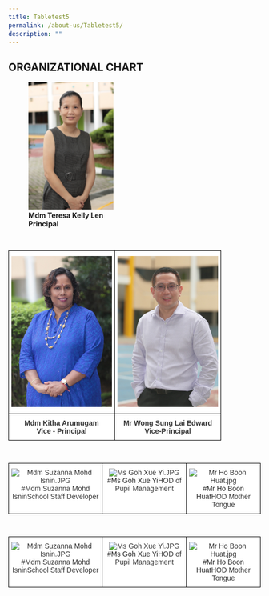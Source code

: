```yaml
---
title: Tabletest5
permalink: /about-us/Tabletest5/
description: ""
---
```

## ORGANIZATIONAL CHART

<figure>
<img style="width:40%" src="/images/Mdm%20Teresa%20Kelly%20Len.jpeg"> 
	<figcaption><b>Mdm Teresa Kelly Len</b><br>	<b>Principal</b></figcaption>
</figure>

<br>

<style type="text/css">
.tg  {border-collapse:collapse;border-spacing:0;}
.tg td{border-color:black;border-style:solid;border-width:1px;font-family:Arial, sans-serif;font-size:14px;
  overflow:hidden;padding:10px 5px;word-break:normal;}
.tg th{border-color:black;border-style:solid;border-width:1px;font-family:Arial, sans-serif;font-size:14px;
  font-weight:normal;overflow:hidden;padding:10px 5px;word-break:normal;}
.tg .tg-tlx9{background-color:#FFF;color:#333;text-align:center;vertical-align:top}
.tg .tg-apyk{background-color:#FFF;color:#333;font-weight:bold;text-align:center;vertical-align:top}
</style>
<table class="tg">
<thead>
  <tr>
    <th class="tg-tlx9"><img src="/images/Mdm%20Kitha%20Arumugam.jpeg" alt="Mdm Kitha Arumugam.jpg" width=201></th>
    <th class="tg-tlx9"><img src=/images/Mr%20Edward%20Wong.jpeg alt="Mr Edward Wong.jpg" width="201"></th>
  </tr>
</thead>
<tbody>
  <tr>
    <td class="tg-apyk"><span style="font-weight:bold;background-color:transparent">Mdm </span>Kitha Arumugam<br>Vice - Principal<br></td>
    <td class="tg-apyk"> Mr Wong Sung Lai  Edward<br>  Vice-Principal </td>
  </tr>
</tbody>
</table>

<br>

<style type="text/css">
.tg  {border-collapse:collapse;border-spacing:0;}
.tg td{border-color:black;border-style:solid;border-width:1px;font-family:Arial, sans-serif;font-size:14px;
  overflow:hidden;padding:10px 5px;word-break:normal;}
.tg th{border-color:black;border-style:solid;border-width:1px;font-family:Arial, sans-serif;font-size:14px;
  font-weight:normal;overflow:hidden;padding:10px 5px;word-break:normal;}
.tg .tg-tlx9{background-color:#FFF;color:#333;text-align:center;vertical-align:top}
</style>
<table class="tg">
<thead>
  <tr>
    <td class="tg-tlx9"><img src="https://bukittimahpri.moe.edu.sg/qql/slot/u750/Staff/Staff%202020/Mdm%20Suzanna%20Mohd%20Isnin.JPG" alt="Mdm Suzanna Mohd Isnin.JPG" width="210" height="315">#Mdm Suzanna Mohd IsninSchool Staff Developer<br></td>
    <td class="tg-tlx9"><img src="https://bukittimahpri.moe.edu.sg/qql/slot/u750/Staff/Staff%202020/Ms%20Goh%20Xue%20Yi.JPG" alt="Ms Goh Xue Yi.JPG" width="209"><span style="color:#222">#Ms Goh Xue Yi</span>HOD of Pupil Management</td>
    <td class="tg-tlx9"><img src="https://bukittimahpri.moe.edu.sg/qql/slot/u750/Staff/2021/Mr%20Ho%20Boon%20Huat.jpg" alt="Mr Ho Boon Huat.jpg" width="222" height="294"><span style="color:#222">#Mr Ho Boon Huat</span>HOD Mother Tongue</td>
  </tr>
</thead>
</table>


<br>


<style type="text/css">
.tg  {border-collapse:collapse;border-spacing:0;}
.tg td{border-color:black;border-style:solid;border-width:1px;font-family:Arial, sans-serif;font-size:14px;
  overflow:hidden;padding:10px 5px;word-break:normal;}
.tg th{border-color:black;border-style:solid;border-width:1px;font-family:Arial, sans-serif;font-size:14px;
  font-weight:normal;overflow:hidden;padding:10px 5px;word-break:normal;}
.tg .tg-tlx9{background-color:#FFF;color:#333;text-align:center;vertical-align:top}
</style>
<table class="tg">
<thead>
  <tr>
    <td class="tg-tlx9"><img src="https://bukittimahpri.moe.edu.sg/qql/slot/u750/Staff/Staff%202020/Mdm%20Suzanna%20Mohd%20Isnin.JPG" alt="Mdm Suzanna Mohd Isnin.JPG" width="210" height="315">#Mdm Suzanna Mohd IsninSchool Staff Developer<br></td>
    <td class="tg-tlx9"><img src="https://bukittimahpri.moe.edu.sg/qql/slot/u750/Staff/Staff%202020/Ms%20Goh%20Xue%20Yi.JPG" alt="Ms Goh Xue Yi.JPG" width="209"><span style="color:#222">#Ms Goh Xue Yi</span>HOD of Pupil Management</td>
    <td class="tg-tlx9"><img src="https://bukittimahpri.moe.edu.sg/qql/slot/u750/Staff/2021/Mr%20Ho%20Boon%20Huat.jpg" alt="Mr Ho Boon Huat.jpg" width="222" height="294"><span style="color:#222">#Mr Ho Boon Huat</span>HOD Mother Tongue</td>
  </tr>
</thead>
</table>
